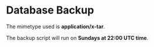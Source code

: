 # Database Backup

The mimetype used is **application/x-tar**.

The backup script will run on **Sundays at 22:00 UTC time**.
